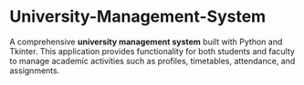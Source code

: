 # University-Management-System
A comprehensive **university management system** built with Python and Tkinter. This application provides functionality for both students and faculty to manage academic activities such as profiles, timetables, attendance, and assignments.
